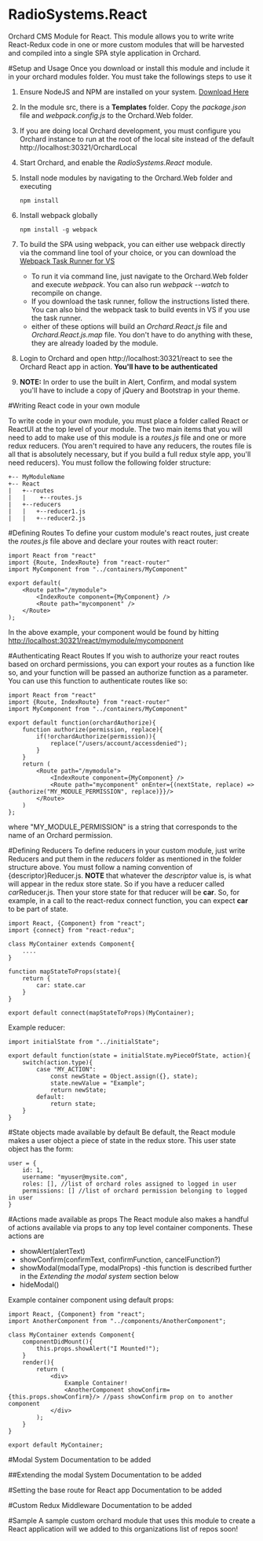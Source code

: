 # RadioSystems.React
Orchard CMS Module for React. This module allows you to write write React-Redux code in one or more custom modules that will be harvested and compiled into a single SPA style application in Orchard.

#Setup and Usage
Once you download or install this module and include it in your orchard modules folder. You must take the followings steps to use it

1. Ensure NodeJS and NPM are installed on your system. [Download Here](https://nodejs.org/en/)

2. In the module src, there is a **Templates** folder. Copy the *package.json* file and *webpack.config.js* to the Orchard.Web folder.

3. If you are doing local Orchard development, you must configure you Orchard instance to run at the root of the local site instead of the default http://localhost:30321/OrchardLocal

3. Start Orchard, and enable the *RadioSystems.React* module.

4. Install node modules by navigating to the Orchard.Web folder and executing

    ```
    npm install
    ```

5. Install webpack globally
    ```
    npm install -g webpack
    ```

6. To build the SPA using webpack, you can either use webpack directly via the command line tool of your choice, or you can download the [Webpack Task Runner for VS](https://marketplace.visualstudio.com/items?itemName=MadsKristensen.WebPackTaskRunner)
   - To run it via command line, just navigate to the Orchard.Web folder and execute *webpack*. You can also run *webpack --watch* to recompile on change.
   - If you download the task runner, follow the instructions listed there. You can also bind the webpack task to build events in VS if you use the task runner.
   - either of these options will build an *Orchard.React.js* file and *Orchard.React.js.map* file. You don't have to do anything with these, they are already loaded by the module.

7. Login to Orchard and open http://localhost:30321/react to see the Orchard React app in action. **You'll have to be authenticated**

8. **NOTE:** In order to use the built in Alert, Confirm, and modal system you'll have to include a copy of jQuery and Bootstrap in your theme. 

#Writing React code in your own module

To write code in your own module, you must place a folder called React or ReactUI at the top level of your module. The two main items that you will
need to add to make use of this module is a *routes.js* file and one or more redux reducers. (You aren't required to have any reducers, the routes file is all 
that is absolutely necessary, but if you build a full redux style app, you'll need reducers).
You must follow the following folder structure:

```
+-- MyModuleName
+-- React
|   +--routes
|   |    +--routes.js
|   +--reducers
|   |   +--reducer1.js
|   |   +--reducer2.js
```

#Defining Routes
To define your custom module's react routes, just create the *routes.js* file above and declare your routes with react router:

```
import React from "react"
import {Route, IndexRoute} from "react-router"
import MyComponent from "../containers/MyComponent"

export default(
    <Route path="/mymodule">
        <IndexRoute component={MyComponent} />
        <Route path="mycomponent" />
    </Route>
);
```
In the above example, your component would be found by hitting [http://localhost:30321/react/mymodule/mycomponent]()

#Authenticating React Routes
If you wish to authorize your react routes based on orchard permissions, you can export your routes as a function like so, and your function will be passed an authorize function as a parameter.
You can use this function to authenticate routes like so:

```
import React from "react"
import {Route, IndexRoute} from "react-router"
import MyComponent from "../containers/MyComponent"

export default function(orchardAuthorize){
    function authorize(permission, replace){
        if(!orchardAuthorize(permission)){
            replace("/users/account/accessdenied");
        }
    }
    return (
        <Route path="/mymodule">
            <IndexRoute component={MyComponent} />
            <Route path="mycomponent" onEnter={(nextState, replace) => {authorize("MY_MODULE_PERMISSION", replace)}}/>
        </Route>
    )
};
```
where "MY_MODULE_PERMISSION" is a string that corresponds to the name of an Orchard permission.

#Defining Reducers
To define reducers in your custom module, just write Reducers and put them in the *reducers* folder as mentioned in the folder structure above.  You must follow a naming convention of
{descriptor}Reducer.js. **NOTE** that whatever the *descriptor* value is, is what will appear in the redux store state. So if you have a reducer called *car*Reducer.js. Then your store state
for that reducer will be **car**. So, for example, in a call to the react-redux connect function, you can expect **car** to be part of state.

```
import React, {Component} from "react";
import {connect} from "react-redux";

class MyContainer extends Component{
    ....
}

function mapStateToProps(state){
    return {
        car: state.car
    }
}

export default connect(mapStateToProps)(MyContainer);
```

Example reducer:

```
import initialState from "../initialState";

export default function(state = initialState.myPieceOfState, action){
    switch(action.type){
        case "MY_ACTION":
            const newState = Object.assign({}, state);
            state.newValue = "Example";
            return newState;
        default:
            return state;
    }
}
```

#State objects made available by default
Be default, the React module makes a  user object a piece of state in the redux store. This user state object has the form: 

```
user = {
    id: 1,
    username: "myuser@mysite.com",
    roles: [], //list of orchard roles assigned to logged in user
    permissions: [] //list of orchard permission belonging to logged in user
}
```

#Actions made available as props
The React module also makes a handful of actions available via props to any top level container components. These actions are

- showAlert(alertText)
- showConfirm(confirmText, confirmFunction, cancelFunction?)
- showModal(modalType, modalProps) 
    -this function is described further in the *Extending the modal system* section below
- hideModal()

Example container component using default props:

```
import React, {Component} from "react";
import AnotherComponent from "../components/AnotherComponent";

class MyContainer extends Component{
    componentDidMount(){
        this.props.showAlert("I Mounted!");
    }
    render(){
        return (
            <div>
                Example Container!
                <AnotherComponent showConfirm={this.props.showConfirm}/> //pass showConfirm prop on to another component
            </div>
        );
    }
}

export default MyContainer;
```

#Modal System
Documentation to be added

##Extending the modal System
Documentation to be added

#Setting the base route for React app
Documentation to be added

#Custom Redux Middleware
Documentation to be added

#Sample
A sample custom orchard module that uses this module to create a React application will we added to this organizations list of repos soon!